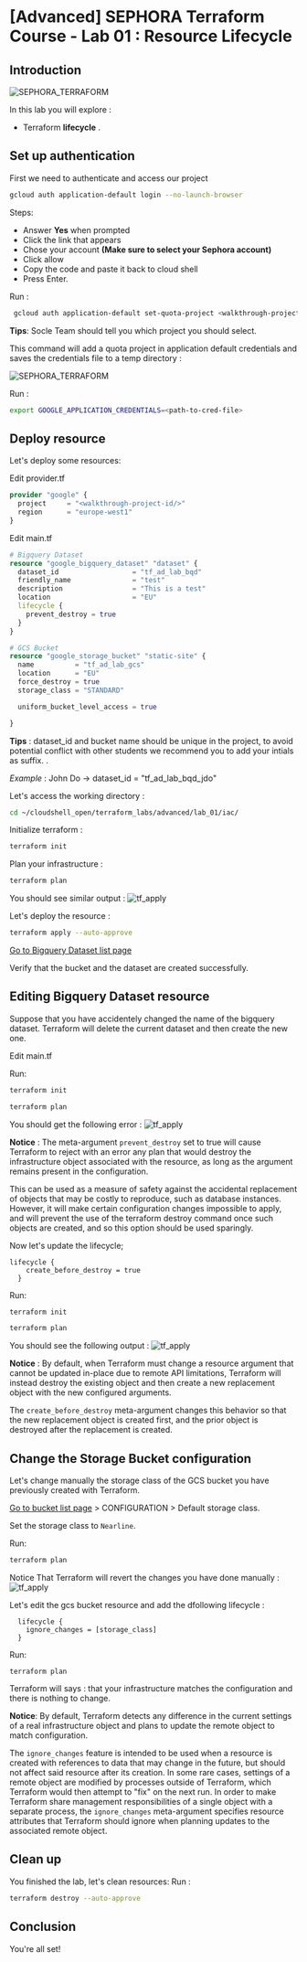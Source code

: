 # [Advanced] SEPHORA Terraform Course - Lab 01 : Resource Lifecycle
## Introduction
![SEPHORA_TERRAFORM](https://storage.googleapis.com/s4a-shared-terraform-gcs-lab-materials/sephora_terraform_bw.png)

In this lab you will explore :
- Terraform **lifecycle** .

## Set up authentication

  First we need to authenticate and access our project
  ```bash
  gcloud auth application-default login --no-launch-browser
  ```
  Steps:
   - Answer **Yes** when prompted
   - Click the link that appears
   - Chose your account **(Make sure to select your Sephora account)**
   - Click allow
   - Copy the code and paste it back to cloud shell
   - Press Enter.

   <walkthrough-project-setup></walkthrough-project-setup>

  Run :
  ```bash
   gcloud auth application-default set-quota-project <walkthrough-project-id/>
  ```
  **Tips**: Socle Team should tell you which project you should select.

  This command will add a quota project in application default credentials and saves the credentials file to a temp directory :

  ![SEPHORA_TERRAFORM](https://storage.googleapis.com/s4a-shared-terraform-gcs-lab-materials/cred_path.png)

  Run :
  ```bash
  export GOOGLE_APPLICATION_CREDENTIALS=<path-to-cred-file>
  ```

## Deploy resource
Let's deploy some resources:

<walkthrough-editor-open-file
    filePath="cloudshell_open/terraform_labs/advanced/lab_01/iac/provider.tf">
    Edit provider.tf
</walkthrough-editor-open-file>
```tf
provider "google" {
  project     = "<walkthrough-project-id/>"
  region      = "europe-west1"
}
```

<walkthrough-editor-open-file
    filePath="cloudshell_open/terraform_labs/advanced/lab_01/iac/main.tf">
    Edit main.tf
</walkthrough-editor-open-file>
```tf
# Bigquery Dataset
resource "google_bigquery_dataset" "dataset" {
  dataset_id                  = "tf_ad_lab_bqd"
  friendly_name               = "test"
  description                 = "This is a test"
  location                    = "EU"
  lifecycle {
    prevent_destroy = true
  }
}

# GCS Bucket
resource "google_storage_bucket" "static-site" {
  name          = "tf_ad_lab_gcs"
  location      = "EU"
  force_destroy = true
  storage_class = "STANDARD"

  uniform_bucket_level_access = true

}
```

**Tips** : dataset_id and bucket name should be unique in the project, to avoid potential conflict with other students we recommend you to add your intials as suffix.
.

_*Example*_ : John Do -> dataset_id = "tf_ad_lab_bqd_jdo"

Let's access the working directory :
```bash
cd ~/cloudshell_open/terraform_labs/advanced/lab_01/iac/
```
Initialize terraform :
```bash
terraform init
```
Plan your infrastructure :
```bash
terraform plan
```
You should see similar output :
![tf_apply](https://storage.googleapis.com/s4a-shared-terraform-gcs-lab-materials/advanced/lab_01/tf_plan.png)

Let's deploy the resource :
```bash
terraform apply --auto-approve
```
[Go to Bigquery Dataset list page](https://console.cloud.google.com/bigquery?referrer=search&orgonly=true&project=<walkthrough-project-id/>)

Verify that the bucket and the dataset are created successfully.


<walkthrough-conclusion-trophy></walkthrough-conclusion-trophy>

## Editing Bigquery Dataset resource

Suppose that you have accidentely changed the name of the bigquery dataset. Terraform will delete the current dataset and then create the new one.

<walkthrough-editor-open-file
    filePath="cloudshell_open/terraform_labs/advanced/lab_01/iac/main.tf">
    Edit main.tf
</walkthrough-editor-open-file>

Run:
```bash
terraform init
```
```bash
terraform plan
```

You should get the following error :
![tf_apply](https://storage.googleapis.com/s4a-shared-terraform-gcs-lab-materials/advanced/lab_01/plan_error.png)

**Notice** : The meta-argument `prevent_destroy` set to true will cause Terraform to reject with an error any plan that would destroy the infrastructure object associated with the resource, as long as the argument remains present in the configuration.

This can be used as a measure of safety against the accidental replacement of objects that may be costly to reproduce, such as database instances. However, it will make certain configuration changes impossible to apply, and will prevent the use of the terraform destroy command once such objects are created, and so this option should be used sparingly.

Now let's update the lifecycle;

```
lifecycle {
    create_before_destroy = true
  }
```

Run:
```bash
terraform init
```
```bash
terraform plan
```

You should see the following output :
![tf_apply](https://storage.googleapis.com/s4a-shared-terraform-gcs-lab-materials/advanced/lab_01/tf_plan_create_before_destroy.png)

**Notice** : By default, when Terraform must change a resource argument that cannot be updated in-place due to remote API limitations, Terraform will instead destroy the existing object and then create a new replacement object with the new configured arguments.

The `create_before_destroy` meta-argument changes this behavior so that the new replacement object is created first, and the prior object is destroyed after the replacement is created.

## Change the Storage Bucket configuration

Let's change manually the storage class of the GCS bucket you have previously created with Terraform.

[Go to bucket list page](https://console.cloud.google.com/storage/browser?hl=fr&project=<walkthrough-project-id/>) > CONFIGURATION > Default storage class.

Set the storage class to `Nearline`.

Run:

```bash
terraform plan
```

Notice That Terraform will revert the changes you have done manually :
![tf_apply](https://storage.googleapis.com/s4a-shared-terraform-gcs-lab-materials/advanced/lab_01/plan_revert.png)

Let's edit the gcs bucket resource and add the dfollowing lifecycle :
```
  lifecycle {
    ignore_changes = [storage_class]
  }
```

Run:
```
terraform plan
```
Terraform will says : that your infrastructure matches the configuration and there is nothing to change.

**Notice**:  By default, Terraform detects any difference in the current settings of a real infrastructure object and plans to update the remote object to match configuration.

The `ignore_changes` feature is intended to be used when a resource is created with references to data that may change in the future, but should not affect said resource after its creation. In some rare cases, settings of a remote object are modified by processes outside of Terraform, which Terraform would then attempt to "fix" on the next run. In order to make Terraform share management responsibilities of a single object with a separate process, the `ignore_changes` meta-argument specifies resource attributes that Terraform should ignore when planning updates to the associated remote object.

## Clean up

You finished the lab, let's clean resources:
Run :
```bash
terraform destroy --auto-approve
```

## Conclusion

You're all set!

<walkthrough-conclusion-trophy></walkthrough-conclusion-trophy>
